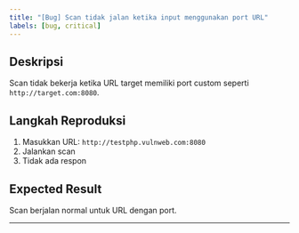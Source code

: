 ```yaml
---
title: "[Bug] Scan tidak jalan ketika input menggunakan port URL"
labels: [bug, critical]
---
```


## Deskripsi
Scan tidak bekerja ketika URL target memiliki port custom seperti `http://target.com:8080`.

## Langkah Reproduksi
1. Masukkan URL: `http://testphp.vulnweb.com:8080`
2. Jalankan scan
3. Tidak ada respon

## Expected Result
Scan berjalan normal untuk URL dengan port.

---

